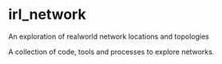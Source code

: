 # irl_network
An exploration of realworld network locations and topologies

A collection of code, tools and processes to explore networks.


